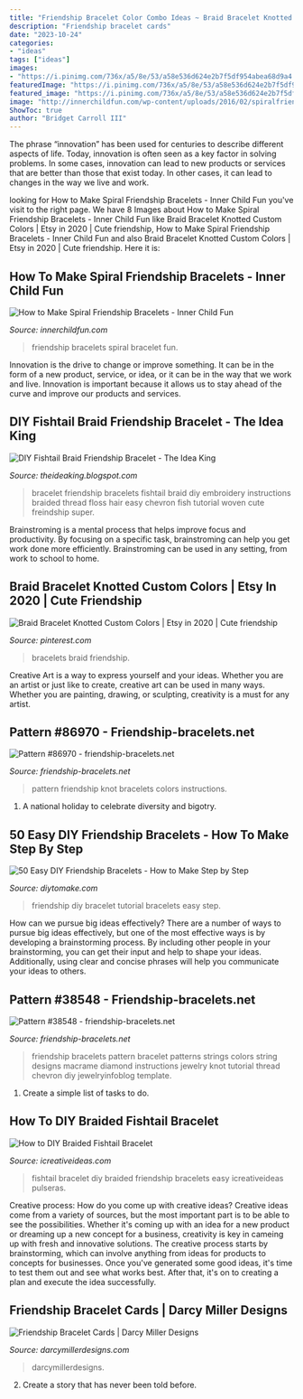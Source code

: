 ```yaml
---
title: "Friendship Bracelet Color Combo Ideas ~ Braid Bracelet Knotted Custom Colors"
description: "Friendship bracelet cards"
date: "2023-10-24"
categories:
- "ideas"
tags: ["ideas"]
images:
- "https://i.pinimg.com/736x/a5/8e/53/a58e536d624e2b7f5df954abea68d9a4.jpg"
featuredImage: "https://i.pinimg.com/736x/a5/8e/53/a58e536d624e2b7f5df954abea68d9a4.jpg"
featured_image: "https://i.pinimg.com/736x/a5/8e/53/a58e536d624e2b7f5df954abea68d9a4.jpg"
image: "http://innerchildfun.com/wp-content/uploads/2016/02/spiralfriendship1.jpg"
ShowToc: true
author: "Bridget Carroll III"
---
```



The phrase “innovation” has been used for centuries to describe different aspects of life. Today, innovation is often seen as a key factor in solving problems. In some cases, innovation can lead to new products or services that are better than those that exist today. In other cases, it can lead to changes in the way we live and work.

	

		
looking for How to Make Spiral Friendship Bracelets - Inner Child Fun you've visit to the right page. We have 8 Images about How to Make Spiral Friendship Bracelets - Inner Child Fun like Braid Bracelet Knotted Custom Colors | Etsy in 2020 | Cute friendship, How to Make Spiral Friendship Bracelets - Inner Child Fun and also Braid Bracelet Knotted Custom Colors | Etsy in 2020 | Cute friendship. Here it is:
		
    
## How To Make Spiral Friendship Bracelets - Inner Child Fun

<img loading=lazy src="http://innerchildfun.com/wp-content/uploads/2016/02/spiralfriendship1.jpg" onerror="this.onerror=null;this.src='https://tse2.mm.bing.net/th?id=OIP.TYvIq2SoDMnHdhRkArwkHgHaL_&amp;pid=15.1';" alt="How to Make Spiral Friendship Bracelets - Inner Child Fun">

_Source: innerchildfun.com_

>friendship bracelets spiral bracelet fun. 

	

Innovation is the drive to change or improve something. It can be in the form of a new product, service, or idea, or it can be in the way that we work and live. Innovation is important because it allows us to stay ahead of the curve and improve our products and services.

    
## DIY Fishtail Braid Friendship Bracelet - The Idea King

<img loading=lazy src="http://1.bp.blogspot.com/-iL7qWSI082M/U3mus4uG7II/AAAAAAAAVZs/CwaJCMpWq00/s1600/1.jpg" onerror="this.onerror=null;this.src='https://tse1.mm.bing.net/th?id=OIP.s6ls9JpPvs7fEPXXCn8OdAHaE8&amp;pid=15.1';" alt="DIY Fishtail Braid Friendship Bracelet - The Idea King">

_Source: theideaking.blogspot.com_

>bracelet friendship bracelets fishtail braid diy embroidery instructions braided thread floss hair easy chevron fish tutorial woven cute freindship super. 

	

Brainstroming is a mental process that helps improve focus and productivity. By focusing on a specific task, brainstroming can help you get work done more efficiently. Brainstroming can be used in any setting, from work to school to home.

    
## Braid Bracelet Knotted Custom Colors | Etsy In 2020 | Cute Friendship

<img loading=lazy src="https://i.pinimg.com/736x/a5/8e/53/a58e536d624e2b7f5df954abea68d9a4.jpg" onerror="this.onerror=null;this.src='https://tse1.mm.bing.net/th?id=OIP.ckAujNjoItqHFxHTiYslcgHaIw&amp;pid=15.1';" alt="Braid Bracelet Knotted Custom Colors | Etsy in 2020 | Cute friendship">

_Source: pinterest.com_

>bracelets braid friendship. 

	

Creative Art is a way to express yourself and your ideas. Whether you are an artist or just like to create, creative art can be used in many ways. Whether you are painting, drawing, or sculpting, creativity is a must for any artist.

    
## Pattern #86970 - Friendship-bracelets.net

<img loading=lazy src="http://friendship-bracelets.net/im/gen/normal/86970.gif" onerror="this.onerror=null;this.src='https://tse1.mm.bing.net/th?id=OIP.CgndsbCHdpuLctcPxLDf-AHaRi&amp;pid=15.1';" alt="Pattern #86970 - friendship-bracelets.net">

_Source: friendship-bracelets.net_

>pattern friendship knot bracelets colors instructions. 

	

1. A national holiday to celebrate diversity and bigotry.

    
## 50 Easy DIY Friendship Bracelets - How To Make Step By Step

<img loading=lazy src="https://www.diytomake.com/wp-content/uploads/2019/07/DIY-Friendship-Bracelet-Tutorial.jpg" onerror="this.onerror=null;this.src='https://tse3.mm.bing.net/th?id=OIP.EJbttIkOosnovibv0IDdQQHaKW&amp;pid=15.1';" alt="50 Easy DIY Friendship Bracelets - How to Make Step by Step">

_Source: diytomake.com_

>friendship diy bracelet tutorial bracelets easy step. 

	

How can we pursue big ideas effectively?
There are a number of ways to pursue big ideas effectively, but one of the most effective ways is by developing a brainstorming process. By including other people in your brainstorming, you can get their input and help to shape your ideas. Additionally, using clear and concise phrases will help you communicate your ideas to others.

    
## Pattern #38548 - Friendship-bracelets.net

<img loading=lazy src="http://friendship-bracelets.net/im/gen/normal/38548.gif" onerror="this.onerror=null;this.src='https://tse4.mm.bing.net/th?id=OIP.zw2NUO_hHSJUbzZP3P9lpQHaLH&amp;pid=15.1';" alt="Pattern #38548 - friendship-bracelets.net">

_Source: friendship-bracelets.net_

>friendship bracelets pattern bracelet patterns strings colors string designs macrame diamond instructions jewelry knot tutorial thread chevron diy jewelryinfoblog template. 

	

1. Create a simple list of tasks to do.

    
## How To DIY Braided Fishtail Bracelet

<img loading=lazy src="https://www.icreativeideas.com/wp-content/uploads/2014/05/How-to-DIY-Fishtail-Friendship-Bracelet-thumb.jpg" onerror="this.onerror=null;this.src='https://tse1.mm.bing.net/th?id=OIP.AYJOa2Xyela5yQtUuAVp_wHaHa&amp;pid=15.1';" alt="How to DIY Braided Fishtail Bracelet">

_Source: icreativeideas.com_

>fishtail bracelet diy braided friendship bracelets easy icreativeideas pulseras. 

	

Creative process: How do you come up with creative ideas?
Creative ideas come from a variety of sources, but the most important part is to be able to see the possibilities. Whether it's coming up with an idea for a new product or dreaming up a new concept for a business, creativity is key in cameing up with fresh and innovative solutions. The creative process starts by brainstorming, which can involve anything from ideas for products to concepts for businesses. Once you've generated some good ideas, it's time to test them out and see what works best. After that, it's on to creating a plan and execute the idea successfully.

    
## Friendship Bracelet Cards | Darcy Miller Designs

<img loading=lazy src="https://www.darcymillerdesigns.com/wp-content/uploads/2020/07/friendship-bracelet-group-shot-2-1229x1536.jpg" onerror="this.onerror=null;this.src='https://tse4.mm.bing.net/th?id=OIP.cUv1dKHU3ZzeSmpVFZsYpwHaJQ&amp;pid=15.1';" alt="Friendship Bracelet Cards | Darcy Miller Designs">

_Source: darcymillerdesigns.com_

>darcymillerdesigns. 

	

2. Create a story that has never been told before.

